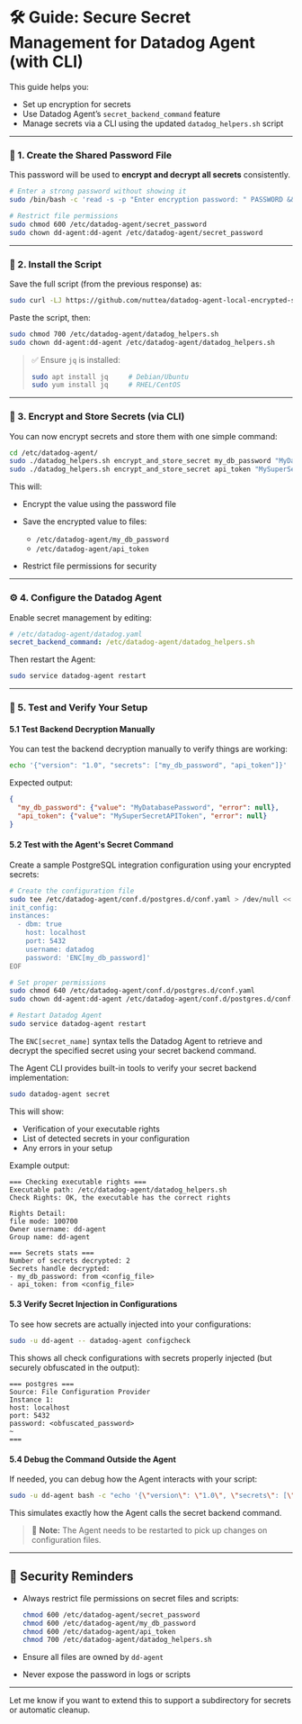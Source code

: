 # 🛠️ Guide: Secure Secret Management for Datadog Agent (with CLI)

This guide helps you:

* Set up encryption for secrets
* Use Datadog Agent’s `secret_backend_command` feature
* Manage secrets via a CLI using the updated `datadog_helpers.sh` script

---

### 🔐 1. Create the Shared Password File

This password will be used to **encrypt and decrypt all secrets** consistently.

```bash
# Enter a strong password without showing it
sudo /bin/bash -c 'read -s -p "Enter encryption password: " PASSWORD && echo "$PASSWORD" > /etc/datadog-agent/secret_password && unset PASSWORD'

# Restrict file permissions
sudo chmod 600 /etc/datadog-agent/secret_password
sudo chown dd-agent:dd-agent /etc/datadog-agent/secret_password
```

---

### 📜 2. Install the Script

Save the full script (from the previous response) as:

```bash
sudo curl -LJ https://github.com/nuttea/datadog-agent-local-encrypted-secret-backend-command/raw/refs/heads/main/datadog_helpers.sh -o /etc/datadog-agent/datadog_helpers.sh 
```

Paste the script, then:

```bash
sudo chmod 700 /etc/datadog-agent/datadog_helpers.sh
sudo chown dd-agent:dd-agent /etc/datadog-agent/datadog_helpers.sh
```

> ✅ Ensure `jq` is installed:
>
> ```bash
> sudo apt install jq     # Debian/Ubuntu
> sudo yum install jq     # RHEL/CentOS
> ```

---

### 🔏 3. Encrypt and Store Secrets (via CLI)

You can now encrypt secrets and store them with one simple command:

```bash
cd /etc/datadog-agent/
sudo ./datadog_helpers.sh encrypt_and_store_secret my_db_password "MyDatabasePassword"
sudo ./datadog_helpers.sh encrypt_and_store_secret api_token "MySuperSecretAPIToken"
```

This will:

* Encrypt the value using the password file
* Save the encrypted value to files:

  * `/etc/datadog-agent/my_db_password`
  * `/etc/datadog-agent/api_token`
* Restrict file permissions for security

---

### ⚙️ 4. Configure the Datadog Agent

Enable secret management by editing:

```yaml
# /etc/datadog-agent/datadog.yaml
secret_backend_command: /etc/datadog-agent/datadog_helpers.sh
```

Then restart the Agent:

```bash
sudo service datadog-agent restart
```

---

### 🧪 5. Test and Verify Your Setup

#### 5.1 Test Backend Decryption Manually

You can test the backend decryption manually to verify things are working:

```bash
echo '{"version": "1.0", "secrets": ["my_db_password", "api_token"]}' | sudo /etc/datadog-agent/datadog_helpers.sh --secret-backend
```

Expected output:

```json
{
  "my_db_password": {"value": "MyDatabasePassword", "error": null},
  "api_token": {"value": "MySuperSecretAPIToken", "error": null}
}
```

#### 5.2 Test with the Agent's Secret Command

Create a sample PostgreSQL integration configuration using your encrypted secrets:

```bash
# Create the configuration file
sudo tee /etc/datadog-agent/conf.d/postgres.d/conf.yaml > /dev/null << 'EOF'
init_config:
instances:
  - dbm: true
    host: localhost
    port: 5432
    username: datadog
    password: 'ENC[my_db_password]'
EOF

# Set proper permissions
sudo chmod 640 /etc/datadog-agent/conf.d/postgres.d/conf.yaml
sudo chown dd-agent:dd-agent /etc/datadog-agent/conf.d/postgres.d/conf.yaml

# Restart Datadog Agent
sudo service datadog-agent restart
```

The `ENC[secret_name]` syntax tells the Datadog Agent to retrieve and decrypt the specified secret using your secret backend command.

The Agent CLI provides built-in tools to verify your secret backend implementation:

```bash
sudo datadog-agent secret
```

This will show:
- Verification of your executable rights
- List of detected secrets in your configuration
- Any errors in your setup

Example output:
```
=== Checking executable rights ===
Executable path: /etc/datadog-agent/datadog_helpers.sh
Check Rights: OK, the executable has the correct rights

Rights Detail:
file mode: 100700
Owner username: dd-agent
Group name: dd-agent

=== Secrets stats ===
Number of secrets decrypted: 2
Secrets handle decrypted:
- my_db_password: from <config_file>
- api_token: from <config_file>
```

#### 5.3 Verify Secret Injection in Configurations

To see how secrets are actually injected into your configurations:

```bash
sudo -u dd-agent -- datadog-agent configcheck
```

This shows all check configurations with secrets properly injected (but securely obfuscated in the output):

```
=== postgres ===
Source: File Configuration Provider
Instance 1:
host: localhost
port: 5432
password: <obfuscated_password>
~
===
```

#### 5.4 Debug the Command Outside the Agent

If needed, you can debug how the Agent interacts with your script:

```bash
sudo -u dd-agent bash -c "echo '{\"version\": \"1.0\", \"secrets\": [\"my_db_password\", \"api_token\"]}' | /etc/datadog-agent/datadog_helpers.sh"
```

This simulates exactly how the Agent calls the secret backend command.

> 📝 **Note:** The Agent needs to be restarted to pick up changes on configuration files.

---

## 🔐 Security Reminders

* Always restrict file permissions on secret files and scripts:

  ```bash
  chmod 600 /etc/datadog-agent/secret_password
  chmod 600 /etc/datadog-agent/my_db_password
  chmod 600 /etc/datadog-agent/api_token
  chmod 700 /etc/datadog-agent/datadog_helpers.sh
  ```
* Ensure all files are owned by `dd-agent`
* Never expose the password in logs or scripts

---

Let me know if you want to extend this to support a subdirectory for secrets or automatic cleanup.
